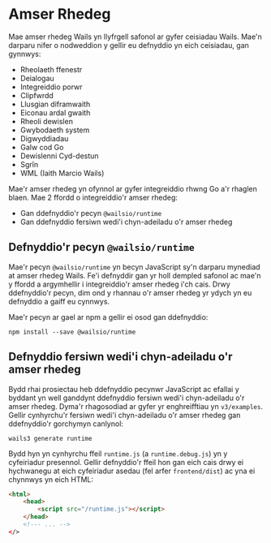 # Amser Rhedeg

Mae amser rhedeg Wails yn llyfrgell safonol ar gyfer ceisiadau Wails. Mae'n
darparu nifer o nodweddion y gellir eu defnyddio yn eich ceisiadau, gan gynnwys:

- Rheolaeth ffenestr
- Deialogau
- Integreiddio porwr
- Clipfwrdd
- Llusgian diframwaith
- Eiconau ardal gwaith
- Rheoli dewislen
- Gwybodaeth system
- Digwyddiadau
- Galw cod Go
- Dewislenni Cyd-destun
- Sgrîn
- WML (Iaith Marcio Wails)

Mae'r amser rhedeg yn ofynnol ar gyfer integreiddio rhwng Go a'r rhaglen blaen.
Mae 2 ffordd o integreiddio'r amser rhedeg:

- Gan ddefnyddio'r pecyn `@wailsio/runtime`
- Gan ddefnyddio fersiwn wedi'i chyn-adeiladu o'r amser rhedeg

## Defnyddio'r pecyn `@wailsio/runtime`

Mae'r pecyn `@wailsio/runtime` yn becyn JavaScript sy'n darparu mynediad at
amser rhedeg Wails. Fe'i defnyddir gan yr holl dempled safonol ac mae'n y ffordd
a argymhellir i integreiddio'r amser rhedeg i'ch cais. Drwy ddefnyddio'r pecyn,
dim ond y rhannau o'r amser rhedeg yr ydych yn eu defnyddio a gaiff eu cynnwys.

Mae'r pecyn ar gael ar npm a gellir ei osod gan ddefnyddio:

```shell
npm install --save @wailsio/runtime
```

## Defnyddio fersiwn wedi'i chyn-adeiladu o'r amser rhedeg

Bydd rhai prosiectau heb ddefnyddio pecynwr JavaScript ac efallai y byddant yn
well ganddynt ddefnyddio fersiwn wedi'i chyn-adeiladu o'r amser rhedeg. Dyma'r
rhagosodiad ar gyfer yr enghreifftiau yn `v3/examples`. Gellir cynhyrchu'r
fersiwn wedi'i chyn-adeiladu o'r amser rhedeg gan ddefnyddio'r gorchymyn
canlynol:

```shell
wails3 generate runtime
```

Bydd hyn yn cynhyrchu ffeil `runtime.js` (a `runtime.debug.js`) yn y cyfeiriadur
presennol. Gellir defnyddio'r ffeil hon gan eich cais drwy ei hychwanegu at eich
cyfeiriadur asedau (fel arfer `frontend/dist`) ac yna ei chynnwys yn eich HTML:

```html
<html>
    <head>
        <script src="/runtime.js"></script>
    </head>
    <!--- ... -->
</>
```
